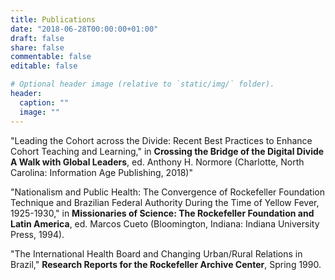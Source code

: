 ```yaml
---
title: Publications
date: "2018-06-28T00:00:00+01:00"
draft: false
share: false
commentable: false
editable: false

# Optional header image (relative to `static/img/` folder).
header:
  caption: ""
  image: ""
---
```


"Leading the Cohort across the Divide: Recent Best Practices to Enhance Cohort Teaching and Learning," in **Crossing the Bridge of the Digital Divide A Walk with Global Leaders**, ed. Anthony H. Normore (Charlotte, North Carolina: Information Age Publishing, 2018)"

"Nationalism and Public Health: The Convergence of Rockefeller Foundation Technique and Brazilian Federal Authority During the Time of Yellow Fever, 1925-1930," in **Missionaries of Science: The Rockefeller Foundation and Latin America**, ed. Marcos Cueto (Bloomington, Indiana: Indiana University Press, 1994).

"The International Health Board and Changing Urban/Rural Relations in Brazil," **Research Reports for the Rockefeller Archive Center**, Spring 1990.

